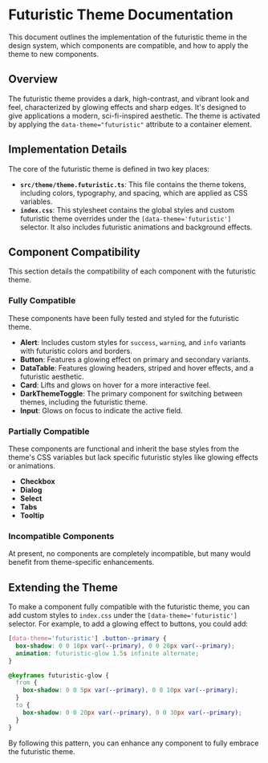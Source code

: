 # Futuristic Theme Documentation

This document outlines the implementation of the futuristic theme in the design system, which components are compatible, and how to apply the theme to new components.

## Overview

The futuristic theme provides a dark, high-contrast, and vibrant look and feel, characterized by glowing effects and sharp edges. It's designed to give applications a modern, sci-fi-inspired aesthetic. The theme is activated by applying the `data-theme="futuristic"` attribute to a container element.

## Implementation Details

The core of the futuristic theme is defined in two key places:

-   **`src/theme/theme.futuristic.ts`**: This file contains the theme tokens, including colors, typography, and spacing, which are applied as CSS variables.
-   **`index.css`**: This stylesheet contains the global styles and custom futuristic theme overrides under the `[data-theme='futuristic']` selector. It also includes futuristic animations and background effects.

## Component Compatibility

This section details the compatibility of each component with the futuristic theme.

### Fully Compatible

These components have been fully tested and styled for the futuristic theme.

*   **Alert**: Includes custom styles for `success`, `warning`, and `info` variants with futuristic colors and borders.
*   **Button**: Features a glowing effect on primary and secondary variants.
*   **DataTable**: Features glowing headers, striped and hover effects, and a futuristic aesthetic.
*   **Card**: Lifts and glows on hover for a more interactive feel.
*   **DarkThemeToggle**: The primary component for switching between themes, including the futuristic theme.
*   **Input**: Glows on focus to indicate the active field.

### Partially Compatible

These components are functional and inherit the base styles from the theme's CSS variables but lack specific futuristic styles like glowing effects or animations.

*   **Checkbox**
*   **Dialog**
*   **Select**
*   **Tabs**
*   **Tooltip**

### Incompatible Components

At present, no components are completely incompatible, but many would benefit from theme-specific enhancements.

## Extending the Theme

To make a component fully compatible with the futuristic theme, you can add custom styles to `index.css` under the `[data-theme='futuristic']` selector. For example, to add a glowing effect to buttons, you could add:

```css
[data-theme='futuristic'] .button--primary {
  box-shadow: 0 0 10px var(--primary), 0 0 20px var(--primary);
  animation: futuristic-glow 1.5s infinite alternate;
}

@keyframes futuristic-glow {
  from {
    box-shadow: 0 0 5px var(--primary), 0 0 10px var(--primary);
  }
  to {
    box-shadow: 0 0 20px var(--primary), 0 0 30px var(--primary);
  }
}
```

By following this pattern, you can enhance any component to fully embrace the futuristic theme.
